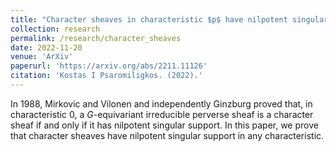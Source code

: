 ```yaml
---
title: "Character sheaves in characteristic $p$ have nilpotent singular support"
collection: research
permalink: /research/character_sheaves
date: 2022-11-20
venue: 'ArXiv'
paperurl: 'https://arxiv.org/abs/2211.11126'
citation: 'Kostas I Psaromiligkos. (2022).'
---
```


In 1988, Mirkovic and Vilonen and independently Ginzburg proved that, in characteristic $0$, a $G$-equivariant irreducible perverse sheaf is a character sheaf if and only if it has nilpotent singular support. In this paper, we prove that character sheaves have nilpotent singular support in any characteristic.

